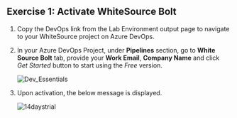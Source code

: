 ## Exercise 1: Activate WhiteSource Bolt

1.  Copy the DevOps link from the Lab Environment output page to navigate to your WhiteSource project on Azure DevOps.

1. In your Azure DevOps Project, under **Pipelines** section, go to **White Source Bolt** tab, provide your **Work Email**, **Company Name** and click *Get Started* button to start using the *Free* version.

   ![Dev_Essentials](images/activate.png)

1. Upon activation, the below message is displayed.

   ![14daystrial](images/14daystrial.png)


